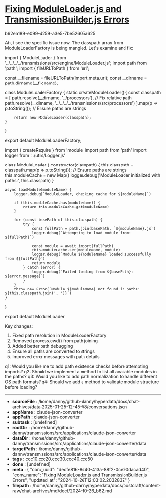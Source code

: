 # [Fixing ModuleLoader.js and TransmissionBuilder.js Errors](https://claude.ai/chat/decfe816-8d40-413a-88f2-0ce90dacad40)

b62ea189-e099-4259-a3e5-7be52605a625

 Ah, I see the specific issue now. The classpath array from ModuleLoaderFactory is being mangled. Let's examine and fix:



<antArtifact identifier="module-loader-factory" type="application/vnd.ant.code" language="javascript" title="Fixed ModuleLoaderFactory">
import { ModuleLoader } from '../../../../transmissions/src/engine/ModuleLoader.js';
import path from 'path';
import { fileURLToPath } from 'url';

const __filename = fileURLToPath(import.meta.url);
const __dirname = path.dirname(__filename);

class ModuleLoaderFactory {
    static createModuleLoader() {
        const classpath = [
            path.resolve(__dirname, '../processors'),  // Fix relative path
            path.resolve(__dirname, '../../../../transmissions/src/processors')
        ].map(p => p.toString());  // Ensure paths are strings
        
        return new ModuleLoader(classpath);
    }
}

export default ModuleLoaderFactory;
</antArtifact>

<antArtifact identifier="module-loader-updated" type="application/vnd.ant.code" language="javascript" title="Fixed ModuleLoader">
import { createRequire } from 'module'
import path from 'path'
import logger from '../utils/Logger.js'

class ModuleLoader {
    constructor(classpath) {
        this.classpath = classpath.map(p => p.toString());  // Ensure paths are strings
        this.moduleCache = new Map()
        logger.debug('ModuleLoader initialized with paths:', this.classpath)
    }

    async loadModule(moduleName) {
        logger.debug(`ModuleLoader, checking cache for ${moduleName}`)

        if (this.moduleCache.has(moduleName)) {
            return this.moduleCache.get(moduleName)
        }

        for (const basePath of this.classpath) {
            try {
                const fullPath = path.join(basePath, `${moduleName}.js`)
                logger.debug(`Attempting to load module from: ${fullPath}`)
                
                const module = await import(fullPath)
                this.moduleCache.set(moduleName, module)
                logger.debug(`Module ${moduleName} loaded successfully from ${fullPath}`)
                return module
            } catch (error) {
                logger.debug(`Failed loading from ${basePath}: ${error.message}`)
            }
        }
        throw new Error(`Module ${moduleName} not found in paths: ${this.classpath.join(', ')}`)
    }
}

export default ModuleLoader
</antArtifact>

Key changes:
1. Fixed path resolution in ModuleLoaderFactory
2. Removed process.cwd() from path joining
3. Added better path debugging
4. Ensure all paths are converted to strings
5. Improved error messages with path details

q1: Would you like me to add path existence checks before attempting imports?
q2: Should we implement a method to list all available modules in the paths?
q3: Would you like to add path normalization to handle different OS path formats?
q4: Should we add a method to validate module structure before loading?

---

* **sourceFile** : /home/danny/github-danny/hyperdata/docs/chat-archives/data-2025-01-25-12-45-58/conversations.json
* **appName** : claude-json-converter
* **appPath** : claude-json-converter
* **subtask** : [undefined]
* **rootDir** : /home/danny/github-danny/transmissions/src/applications/claude-json-converter
* **dataDir** : /home/danny/github-danny/transmissions/src/applications/claude-json-converter/data
* **targetPath** : /home/danny/github-danny/transmissions/src/applications/claude-json-converter/data
* **tags** : ccc10.ccc20.ccc30.ccc40.ccc50
* **done** : [undefined]
* **meta** : {
  "conv_uuid": "decfe816-8d40-413a-88f2-0ce90dacad40",
  "conv_name": "Fixing ModuleLoader.js and TransmissionBuilder.js Errors",
  "updated_at": "2024-10-26T12:03:02.203283Z"
}
* **filepath** : /home/danny/github-danny/hyperdata/docs/postcraft/content-raw/chat-archives/md/decf/2024-10-26_b62.md